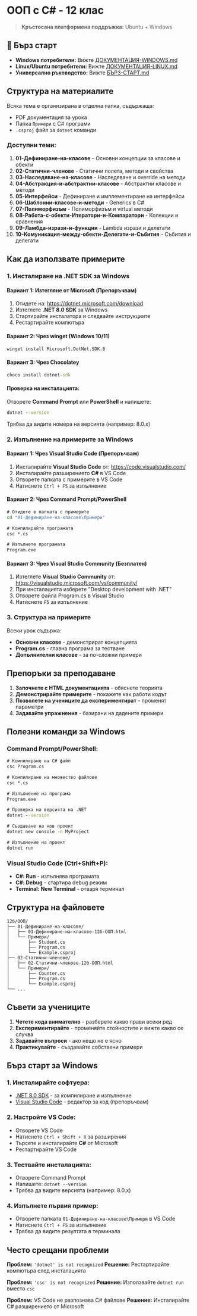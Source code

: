 # ООП с C# - 12 клас

> **Кръстосана платформена поддръжка:** Ubuntu + Windows

## 🚀 Бърз старт

- **Windows потребители:** Вижте [ДОКУМЕНТАЦИЯ-WINDOWS.md](ДОКУМЕНТАЦИЯ-WINDOWS.md)
- **Linux/Ubuntu потребители:** Вижте [ДОКУМЕНТАЦИЯ-LINUX.md](ДОКУМЕНТАЦИЯ-LINUX.md)
- **Универсално ръководство:** Вижте [БЪРЗ-СТАРТ.md](БЪРЗ-СТАРТ.md)

## Структура на материалите

Всяка тема е организирана в отделна папка, съдържаща:
- PDF документация за урока
- Папка `Примери` с C# програми
- `.csproj` файл за `dotnet` команди

### Доступни теми:

1. **01-Дефиниране-на-класове** - Основни концепции за класове и обекти
2. **02-Статични-членове** - Статични полета, методи и свойства
3. **03-Наследяване-на-класове** - Наследяване и override на методи
4. **04-Абстракция-и-абстрактни-класове** - Абстрактни класове и методи
5. **05-Интерфейси** - Дефиниране и имплементиране на интерфейси
6. **06-Шаблонни-класове-и-методи** - Generics в C#
7. **07-Полиморфизъм** - Полиморфизъм и virtual методи
8. **08-Работа-с-обекти-Итератори-и-Компаратори** - Колекции и сравнения
9. **09-Ламбда-изрази-и-функции** - Lambda изрази и делегати
10. **10-Комуникация-между-обекти-Делегати-и-Събития** - Събития и делегати

## Как да използвате примерите

### 1. Инсталиране на .NET SDK за Windows

#### Вариант 1: Изтегляне от Microsoft (Препоръчвам)
1. Отидете на: https://dotnet.microsoft.com/download
2. Изтеглете **.NET 8.0 SDK** за Windows
3. Стартирайте инсталатора и следвайте инструкциите
4. Рестартирайте компютъра

#### Вариант 2: Чрез winget (Windows 10/11)
```cmd
winget install Microsoft.DotNet.SDK.8
```

#### Вариант 3: Чрез Chocolatey
```cmd
choco install dotnet-sdk
```

#### Проверка на инсталацията:
Отворете **Command Prompt** или **PowerShell** и напишете:
```cmd
dotnet --version
```
Трябва да видите номера на версията (например: 8.0.x)

### 2. Изпълнение на примерите за Windows

#### Вариант 1: Чрез Visual Studio Code (Препоръчвам)
1. Инсталирайте **Visual Studio Code** от: https://code.visualstudio.com/
2. Инсталирайте разширението **C#** в VS Code
3. Отворете папката с примерите в VS Code
4. Натиснете `Ctrl + F5` за изпълнение

#### Вариант 2: Чрез Command Prompt/PowerShell
```cmd
# Отидете в папката с примерите
cd "01-Дефиниране-на-класове\Примери"

# Компилирайте програмата
csc *.cs

# Изпълнете програмата
Program.exe
```

#### Вариант 3: Чрез Visual Studio Community (Безплатен)
1. Изтеглете **Visual Studio Community** от: https://visualstudio.microsoft.com/vs/community/
2. При инсталацията изберете "Desktop development with .NET"
3. Отворете файла Program.cs в Visual Studio
4. Натиснете `F5` за изпълнение

### 3. Структура на примерите

Всеки урок съдържа:
- **Основни класове** - демонстрират концепцията
- **Program.cs** - главна програма за тестване
- **Допълнителни класове** - за по-сложни примери

## Препоръки за преподаване

1. **Започнете с HTML документацията** - обяснете теорията
2. **Демонстрирайте примерите** - покажете как работи кодът
3. **Позволете на учениците да експериментират** - променят параметри
4. **Задавайте упражнения** - базирани на дадените примери

## Полезни команди за Windows

### Command Prompt/PowerShell:
```cmd
# Компилиране на C# файл
csc Program.cs

# Компилиране на множество файлове
csc *.cs

# Изпълнение на програма
Program.exe

# Проверка на версията на .NET
dotnet --version

# Създаване на нов проект
dotnet new console -n MyProject

# Изпълнение на проект
dotnet run
```

### Visual Studio Code (Ctrl+Shift+P):
- **C#: Run** - изпълнява програмата
- **C#: Debug** - стартира debug режим
- **Terminal: New Terminal** - отваря терминал

## Структура на файловете

```
12б/ООП/
├── 01-Дефиниране-на-класове/
│   ├── 01-Дефиниране-на-класове-12б-ООП.html
│   └── Примери/
│       ├── Student.cs
│       ├── Program.cs
│       └── Example.csproj
├── 02-Статични-членове/
│   ├── 02-Статични-членове-12б-ООП.html
│   └── Примери/
│       ├── Counter.cs
│       ├── Program.cs
│       └── Example.csproj
└── ...
```

## Съвети за учениците

1. **Четете кода внимателно** - разберете какво прави всеки ред
2. **Експериментирайте** - променяйте стойностите и вижте какво се случва
3. **Задавайте въпроси** - ако нещо не е ясно
4. **Практикувайте** - създавайте собствени примери

## Бърз старт за Windows

### 1. Инсталирайте софтуера:
- [.NET 8.0 SDK](https://dotnet.microsoft.com/download) - за компилиране и изпълнение
- [Visual Studio Code](https://code.visualstudio.com/) - редактор за код (препоръчвам)

### 2. Настройте VS Code:
- Отворете VS Code
- Натиснете `Ctrl + Shift + X` за разширения
- Търсете и инсталирайте **C#** от Microsoft
- Рестартирайте VS Code

### 3. Тествайте инсталацията:
- Отворете Command Prompt
- Напишете: `dotnet --version`
- Трябва да видите версията (например: 8.0.x)

### 4. Изпълнете първия пример:
- Отворете папката `01-Дефиниране-на-класове\Примери` в VS Code
- Натиснете `Ctrl + F5` за изпълнение
- Трябва да видите резултата в терминала

## Често срещани проблеми

**Проблем:** `'dotnet' is not recognized`
**Решение:** Рестартирайте компютъра след инсталацията

**Проблем:** `'csc' is not recognized`
**Решение:** Използвайте `dotnet run` вместо `csc`

**Проблем:** VS Code не разпознава C# файлове
**Решение:** Инсталирайте C# разширението от Microsoft
